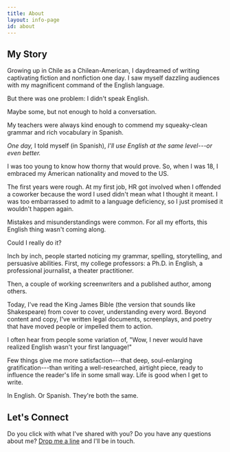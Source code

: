 ```yaml
---
title: About
layout: info-page
id: about
---
```


<div markdown="1">

## My Story

Growing up in Chile as a Chilean-American, I daydreamed of writing captivating fiction and nonfiction one day. I saw myself dazzling audiences with my magnificent command of the English language.

But there was one problem: I didn't speak English.

Maybe some, but not enough to hold a conversation.

My teachers were always kind enough to commend my squeaky-clean grammar and rich vocabulary in Spanish.

*One day,* I told myself (in Spanish), *I'll use English at the same level---or even better.*

I was too young to know how thorny that would prove. So, when I was 18, I embraced my American nationality and moved to the US.

The first years were rough. At my first job, HR got involved when I offended a coworker because the word I used didn't mean what I thought it meant. I was too embarrassed to admit to a language deficiency, so I just promised it wouldn't happen again.

Mistakes and misunderstandings were common. For all my efforts, this English thing wasn't coming along.

Could I really do it?

Inch by inch, people started noticing my grammar, spelling, storytelling, and persuasive abilities. First, my college professors: a Ph.D. in English, a professional journalist, a theater practitioner.

Then, a couple of working screenwriters and a published author, among others.

Today, I've read the King James Bible (the version that sounds like Shakespeare) from cover to cover, understanding every word. Beyond content and copy, I've written legal documents, screenplays, and poetry that have moved people or impelled them to action.

I often hear from people some variation of, "Wow, I never would have realized English wasn't your first language!"

Few things give me more satisfaction---that deep, soul-enlarging gratification---than writing a well-researched, airtight piece, ready to influence the reader's life in some small way. Life is good when I get to write.

In English. Or Spanish. They're both the same.

## Let's Connect

Do you click with what I've shared with you? Do you have any questions about me? [Drop me a line](/contact) and I'll be in touch.
</div>
